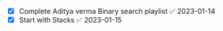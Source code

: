 - [x] Complete Aditya verma Binary search playlist ✅ 2023-01-14
- [x] Start with Stacks ✅ 2023-01-15